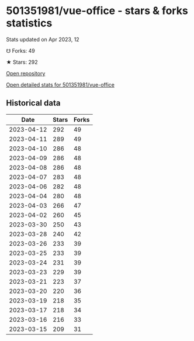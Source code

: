 # 501351981/vue-office - stars & forks statistics

Stats updated on Apr 2023, 12

☋ Forks: 49

★ Stars: 292

[Open repository](https://github.com/501351981/vue-office)

[Open detailed stats for 501351981/vue-office](https://reviewgithub.com/rep/501351981/vue-office)

## Historical data
| Date | Stars | Forks |
|------|-------|-------|
| 2023-04-12 | 292 | 49 | 
| 2023-04-11 | 289 | 49 | 
| 2023-04-10 | 286 | 48 | 
| 2023-04-09 | 286 | 48 | 
| 2023-04-08 | 286 | 48 | 
| 2023-04-07 | 283 | 48 | 
| 2023-04-06 | 282 | 48 | 
| 2023-04-04 | 280 | 48 | 
| 2023-04-03 | 266 | 47 | 
| 2023-04-02 | 260 | 45 | 
| 2023-03-30 | 250 | 43 | 
| 2023-03-28 | 240 | 42 | 
| 2023-03-26 | 233 | 39 | 
| 2023-03-25 | 233 | 39 | 
| 2023-03-24 | 231 | 39 | 
| 2023-03-23 | 229 | 39 | 
| 2023-03-21 | 223 | 37 | 
| 2023-03-20 | 220 | 36 | 
| 2023-03-19 | 218 | 35 | 
| 2023-03-17 | 218 | 34 | 
| 2023-03-16 | 216 | 33 | 
| 2023-03-15 | 209 | 31 | 


